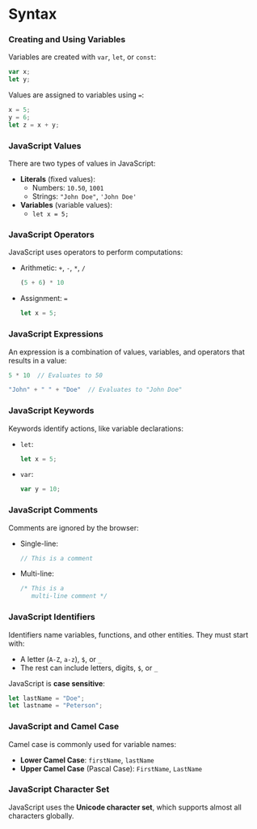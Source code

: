 # Syntax

### Creating and Using Variables

Variables are created with `var`, `let`, or `const`:

```javascript
var x;
let y;
```

Values are assigned to variables using `=`:

```javascript
x = 5;
y = 6;
let z = x + y;
```

### JavaScript Values

There are two types of values in JavaScript:

* **Literals** (fixed values):
  * Numbers: `10.50`, `1001`
  * Strings: `"John Doe"`, `'John Doe'`
* **Variables** (variable values):
  * `let x = 5;`

### JavaScript Operators

JavaScript uses operators to perform computations:

*   Arithmetic: `+`, `-`, `*`, `/`

    ```javascript
    (5 + 6) * 10
    ```
*   Assignment: `=`

    ```javascript
    let x = 5;
    ```

### JavaScript Expressions

An expression is a combination of values, variables, and operators that results in a value:

```javascript
5 * 10  // Evaluates to 50
```

```javascript
"John" + " " + "Doe"  // Evaluates to "John Doe"
```

### JavaScript Keywords

Keywords identify actions, like variable declarations:

*   `let`:

    ```javascript
    let x = 5;
    ```
*   `var`:

    ```javascript
    var y = 10;
    ```

### JavaScript Comments

Comments are ignored by the browser:

*   Single-line:

    ```javascript
    // This is a comment
    ```
*   Multi-line:

    ```javascript
    /* This is a 
       multi-line comment */
    ```

### JavaScript Identifiers

Identifiers name variables, functions, and other entities. They must start with:

* A letter (`A-Z`, `a-z`), `$`, or `_`
* The rest can include letters, digits, `$`, or `_`

JavaScript is **case sensitive**:

```javascript
let lastName = "Doe";
let lastname = "Peterson";
```

### JavaScript and Camel Case

Camel case is commonly used for variable names:

* **Lower Camel Case**: `firstName`, `lastName`
* **Upper Camel Case** (Pascal Case): `FirstName`, `LastName`

### JavaScript Character Set

JavaScript uses the **Unicode character set**, which supports almost all characters globally.
